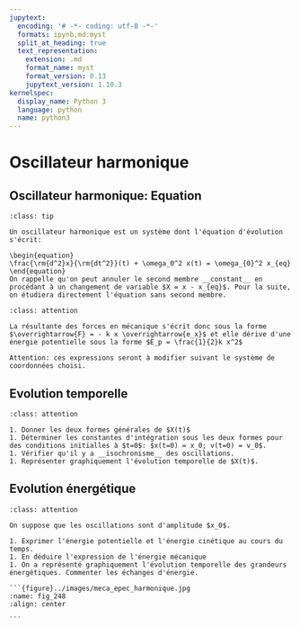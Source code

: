 ```yaml
---
jupytext:
  encoding: '# -*- coding: utf-8 -*-'
  formats: ipynb,md:myst
  split_at_heading: true
  text_representation:
    extension: .md
    format_name: myst
    format_version: 0.13
    jupytext_version: 1.10.3
kernelspec:
  display_name: Python 3
  language: python
  name: python3
---
```

# Oscillateur harmonique

## Oscillateur harmonique: Equation

````{admonition} Définition : Equation différentielle d'un oscillateur harmonique
:class: tip

Un oscillateur harmonique est un système dont l'équation d'évolution s'écrit:

\begin{equation}
\frac{\rm{d^2}x}{\rm{dt^2}}(t) + \omega_0^2 x(t) = \omega_{0}^2 x_{eq}
\end{equation}
On rappelle qu'on peut annuler le second membre __constant__ en procédant à un changement de variable $X = x - x_{eq}$. Pour la suite, on étudiera directement l'équation sans second membre.

````

````{admonition} Fondamental : Energie potentielle
:class: attention

La résultante des forces en mécanique s'écrit donc sous la forme $\overrightarrow{F} = - k x \overrightarrow{e_x}$ et elle dérive d'une énergie potentielle sous la forme $E_p = \frac{1}{2}k x^2$

Attention: ces expressions seront à modifier suivant le système de coordonnées choisi.
````

## Evolution temporelle

````{admonition} Exercice 
:class: attention

1. Donner les deux formes générales de $X(t)$
1. Déterminer les constantes d'intégration sous les deux formes pour des conditions initialles à $t=0$: $x(t=0) = x_0; v(t=0) = v_0$.
1. Vérifier qu'il y a __isochronisme__ des oscillations.
1. Représenter graphiquement l'évolution temporelle de $X(t)$.

````

## Evolution énergétique

````{admonition} Exercice 
:class: attention

On suppose que les oscillations sont d'amplitude $x_0$.

1. Exprimer l'énergie potentielle et l'énergie cinétique au cours du temps.
1. En déduire l'expression de l'énergie mécanique
1. On a représenté graphiquement l'évolution temporelle des grandeurs énergétiques. Commenter les échanges d'énergie.

```{figure}../images/meca_epec_harmonique.jpg
:name: fig_248
:align: center

```

````

